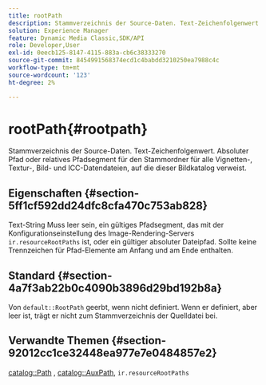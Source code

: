 ```yaml
---
title: rootPath
description: Stammverzeichnis der Source-Daten. Text-Zeichenfolgenwert. Absoluter Pfad oder relatives Pfadsegment für den Stammordner für alle Vignetten-, Textur-, Bild- und ICC-Datendateien, auf die dieser Bildkatalog verweist.
solution: Experience Manager
feature: Dynamic Media Classic,SDK/API
role: Developer,User
exl-id: 0eecb125-8147-4115-883a-cb6c38333270
source-git-commit: 8454991568374ecd1c4babdd3210250ea7988c4c
workflow-type: tm+mt
source-wordcount: '123'
ht-degree: 2%

---
```


# rootPath{#rootpath}

Stammverzeichnis der Source-Daten. Text-Zeichenfolgenwert. Absoluter Pfad oder relatives Pfadsegment für den Stammordner für alle Vignetten-, Textur-, Bild- und ICC-Datendateien, auf die dieser Bildkatalog verweist.

## Eigenschaften {#section-5ff1cf592dd24dfc8cfa470c753ab828}

Text-String Muss leer sein, ein gültiges Pfadsegment, das mit der Konfigurationseinstellung des Image-Rendering-Servers `ir.resourceRootPaths` ist, oder ein gültiger absoluter Dateipfad. Sollte keine Trennzeichen für Pfad-Elemente am Anfang und am Ende enthalten.

## Standard {#section-4a7f3ab22b0c4090b3896d29bd192b8a}

Von `default::RootPath` geerbt, wenn nicht definiert. Wenn er definiert, aber leer ist, trägt er nicht zum Stammverzeichnis der Quelldatei bei.

## Verwandte Themen {#section-92012cc1ce32448ea977e7e0484857e2}

[catalog::Path](../../../../../ir-api/material-cat/image-rendering-api-ref/c-ir-material-catalog/c-ir-material-data-reference/r-ir-path.md#reference-59ebb624250a4965ad1737578a2ab590) , [catalog::AuxPath](../../../../../ir-api/material-cat/image-rendering-api-ref/c-ir-material-catalog/c-ir-material-data-reference/r-ir-auxpath.md#reference-943ad5ee3c3b4b06bbcbb005db0dc969), `ir.resourceRootPaths`
